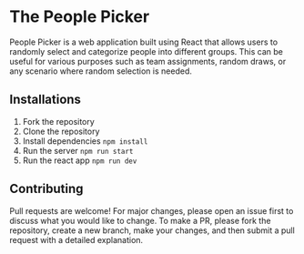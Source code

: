 # The People Picker
People Picker is a web application built using React that allows users to randomly select and categorize people into different groups. This can be useful for various purposes such as team assignments, random draws, or any scenario where random selection is needed. 

## Installations
1. Fork the repository
2. Clone the repository
3. Install dependencies
`npm install`
4. Run the server
`npm run start`
5. Run the react app
`npm run dev`

## Contributing
Pull requests are welcome! For major changes, please open an issue first to discuss what you would like to change. To make a PR, please fork the repository, create a new branch, make your changes, and then submit a pull request with a detailed explanation.